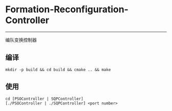 # Formation-Reconfiguration-Controller
------
编队变换控制器

## 编译
`mkdir -p build && cd build && cmake .. && make`

## 使用
```shell
cd [PSOController | SQPController]
[./PSOController | ./SQPController] <port number>
```

